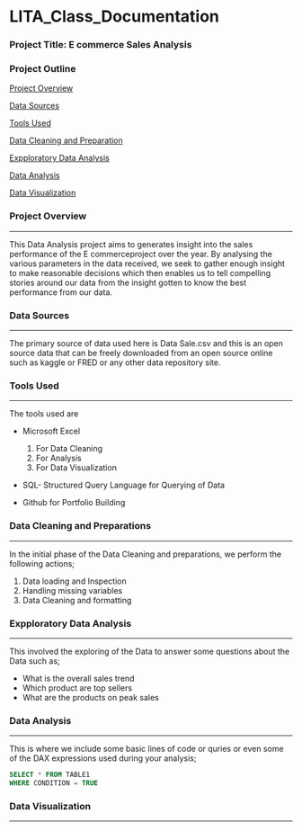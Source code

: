 # LITA_Class_Documentation
### Project Title: E commerce Sales Analysis
### Project Outline

[Project Overview](#project-overview)

[Data Sources](#data-sources)

[Tools Used](#tools-used)

[Data Cleaning and Preparation](#data-cleaning-and-preparation)

[Expploratory Data Analysis](#exploratory-data-analysis)

[Data Analysis](#data-analysis)

[Data Visualization](#data-visualization)


### Project Overview
---
This Data Analysis project aims to generates insight into the sales performance of the E commerceproject over the year. By analysing the various parameters in the data received, we seek to gather enough insight to make reasonable  decisions which then enables us to tell compelling stories around our data from the insight gotten to know the best performance from our data.

### Data Sources
---
The primary source of data used here is Data Sale.csv and this is an open source data that can be freely downloaded from an open source online such as kaggle or FRED or any other data repository site.

### Tools Used
---
The tools used are 
- Microsoft Excel
  1. For Data Cleaning
  2. For Analysis
  3. For Data Visualization
     
- SQL- Structured Query Language for Querying of Data
  
- Github for Portfolio Building

### Data Cleaning and Preparations
---
In the initial phase of the Data Cleaning and preparations, we perform the following actions;

  1. Data loading and Inspection
  2. Handling missing variables
  3. Data Cleaning and formatting

### Expploratory Data Analysis
---
This involved the exploring of the Data to answer some questions about the Data such as;

  - What is the overall sales trend
  - Which product are top sellers
  - What are the products on peak sales

### Data Analysis
---
This is where we include some basic lines of code or quries or even some of the DAX expressions used during your analysis; 

```SQL
SELECT * FROM TABLE1
WHERE CONDITION = TRUE
```

### Data Visualization
---




